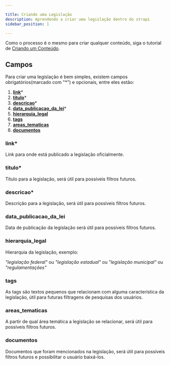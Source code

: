 ```yaml
---

title: Criando uma Legislação
description: Aprendendo a criar uma legislação dentro do strapi
sidebar_position: 1

---
```


Como o processo é o mesmo para criar qualquer conteúdo, siga o tutorial de [Criando um Conteúdo](/docs/strapi/iniciando-gerenciamento#criando-conteúdo).

## Campos

Para criar uma legislação é bem simples, existem campos obrigatórios(marcado com "*") e opcionais, entre eles estão:

1. [__link__](#link)*
2. [__titulo__](#titulo)*
3. [__descricao__](#descricao)*
4. [__data_publicacao_da_lei__](#data_publicacao_da_lei)*
5. [__hierarquia_legal__](#hierarquia_legal)
6. [__tags__](#tags)
7. [__areas_tematicas__](#areas_tematicas)
8. [__documentos__](#documentos)

### link*

Link para onde está publicado a legislação oficialmente.

### titulo*

Título para a legislação, será útil para possíveis filtros futuros.

### descricao*

Descrição para a legislação, será útil para possíveis filtros futuros.

### data_publicacao_da_lei

Data de publicação da legislação será útil para possíveis filtros futuros.

### hierarquia_legal

Hierarquia da legislação, exemplo:

_"legislação federal"_ ou _"legislação estadual"_ ou _"legislação municipal"_ ou _"regulamentações"_

### tags

As tags são textos pequenos que relacionam com alguma característica da legislação, útil para futuras filtragens de pesquisas dos usuários.

### areas_tematicas

A partir de qual área temática a legislação se relacionar, será útil para possíveis filtros futuros.

### documentos

Documentos que foram mencionados na legislação, será útil para possíveis filtros futuros e possibilitar o usuário baixá-los.
